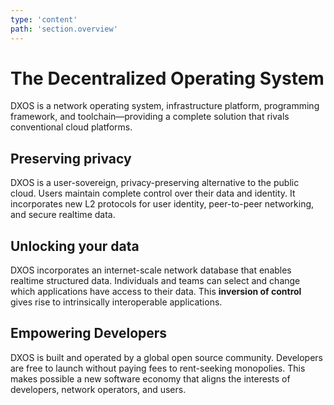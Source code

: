 ```yaml
---
type: 'content'
path: 'section.overview'
---
```


# The Decentralized Operating System

DXOS is a network operating system, infrastructure platform, programming framework, 
and toolchain—providing a complete solution that rivals conventional cloud platforms.

## Preserving privacy

DXOS is a user-sovereign, privacy-preserving alternative to the public cloud.
Users maintain complete control over their data and identity.
It incorporates new L2 protocols for user identity, peer-to-peer networking, and secure realtime data.


## Unlocking your data

DXOS incorporates an internet-scale network database
that enables realtime structured data.
Individuals and teams can select and change which applications have access to their data.
This <b>inversion of control</b> gives rise to intrinsically interoperable applications.

## Empowering Developers

DXOS is built and operated by a global open source community.
Developers are free to launch without paying fees to rent-seeking monopolies.
This makes possible a new software economy that 
aligns the interests of developers, network operators, and users.
